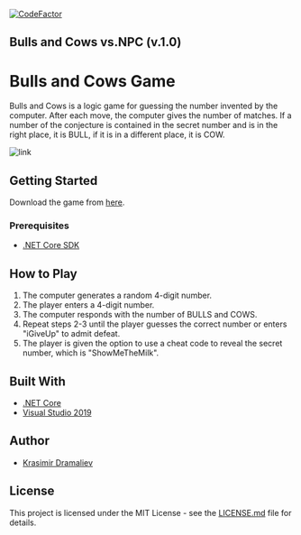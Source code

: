 [![CodeFactor](https://www.codefactor.io/repository/github/krasipeace/bulls-and-cows-vs-npc-basics-console-app/badge)](https://www.codefactor.io/repository/github/krasipeace/bulls-and-cows-vs-npc-basics-console-app)
<h2> Bulls and Cows vs.NPC (v.1.0) </h2>

# Bulls and Cows Game

Bulls and Cows is a logic game for guessing the number invented by the computer. After each move, the computer gives the number of matches. If a number of the conjecture is contained in the secret number and is in the right place, it is BULL, if it is in a different place, it is COW.

![link](https://i.imgur.com/icy7TF7.jpg)

## Getting Started

Download the game from [here](https://github.com/Krasipeace/Bulls-And-Cows-vs-NPC-Basics-Console-App/releases).

### Prerequisites

- [.NET Core SDK](https://dotnet.microsoft.com/download)

## How to Play

1. The computer generates a random 4-digit number.
2. The player enters a 4-digit number.
3. The computer responds with the number of BULLS and COWS.
4. Repeat steps 2-3 until the player guesses the correct number or enters "iGiveUp" to admit defeat.
5. The player is given the option to use a cheat code to reveal the secret number, which is "ShowMeTheMilk".

## Built With

- [.NET Core](https://dotnet.microsoft.com/)
- [Visual Studio 2019](https://visualstudio.microsoft.com/)

## Author

- [Krasimir Dramaliev](https://github.com/krasipeace)

## License

This project is licensed under the MIT License - see the [LICENSE.md](LICENSE.md) file for details.
